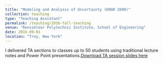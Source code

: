 ```yaml
---
title: "Modeling and Analysis of Uncertainty (ENGR 2600)"
collection: teaching
type: "Teaching Assistant"
permalink: /teaching/2016-fall-teaching
venue: "Rensselear Polytechnic Institute, School of Engineering"
date: 2016-09-01
location: "Troy, New York"
---
```


I delivered TA sections to classes up to 50 students using traditional lecture notes and Power Point presentations.[Download TA session slides here](http://yuanyuangao216.github.io/files/MINITAB-tutorial.pdf)

